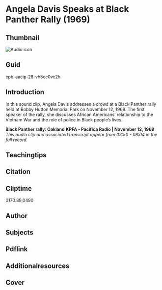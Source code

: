# Angela Davis Speaks at Black Panther Rally (1969)

## Thumbnail

![Audio icon](https://s3.amazonaws.com/americanarchive.org/primary_source_sets/audio-digitized.jpg "Audio icon")

## Guid
cpb-aacip-28-vh5cc0vc2h

## Introduction

In this sound clip, Angela Davis addresses a crowd at a Black Panther rally held at Bobby Hutton Memorial Park on November 12, 1969. The first speaker of the rally, she discusses African Americans’ relationship to the Vietnam War and the role of police in Black people’s lives.  

<b>Black Panther rally: Oakland</b>
<b>KPFA - Pacifica Radio | November 12, 1969 </b>
<i>This audio clip and associated transcript appear from 02:50 - 08:04 in the full record.</i>

## Teachingtips

## Citation

## Cliptime

0170.89,0490

## Author
## Subjects
## Pdflink
## Additionalresources
## Cover
